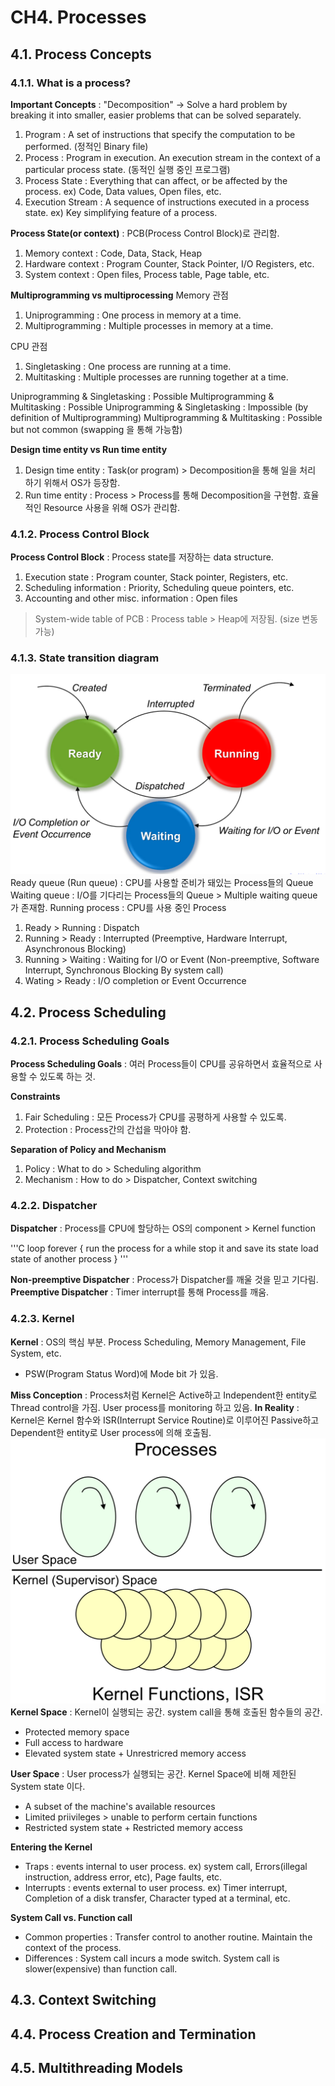 # CH4. Processes

## 4.1. Process Concepts
### 4.1.1. What is a process?
__Important Concepts__ : "Decomposition"
-> Solve a hard problem by breaking it into smaller, easier problems that can be solved separately.
1) Program : A set of instructions that specify the computation to be performed. (정적인 Binary file)
2) Process : Program in execution. An execution stream in the context of a particular process state. (동적인 실행 중인 프로그램)    
3) Process State : Everything that can affect, or be affected by the process. ex) Code, Data values, Open files, etc.
4) Execution Stream : A sequence of instructions executed in a process state. ex) Key simplifying feature of a process.

__Process State(or context)__ : PCB(Process Control Block)로 관리함.
1) Memory context : Code, Data, Stack, Heap
2) Hardware context : Program Counter, Stack Pointer, I/O Registers, etc.
3) System context : Open files, Process table, Page table, etc.

__Multiprogramming vs multiprocessing__
Memory 관점
1) Uniprogramming : One process in memory at a time.
2) Multiprogramming : Multiple processes in memory at a time.

CPU 관점
1) Singletasking : One process are running at a time.
2) Multitasking : Multiple processes are running together at a time.

Uniprogramming & Singletasking : Possible
Multiprogramming & Multitasking : Possible
Uniprogramming & Singletasking : Impossible (by definition of Multiprogramming)
Multiprogramming & Multitasking : Possible but not common (swapping 을 통해 가능함)

__Design time entity vs Run time entity__
1) Design time entity : Task(or program) > Decomposition을 통해 일을 처리 하기 위해서 OS가 등장함.
2) Run time entity : Process > Process를 통해 Decomposition을 구현함. 효율적인 Resource 사용을 위해 OS가 관리함.

### 4.1.2. Process Control Block
__Process Control Block__ : Process state를 저장하는 data structure.
1) Execution state : Program counter, Stack pointer, Registers, etc.
2) Scheduling information : Priority, Scheduling queue pointers, etc.
3) Accounting and other misc. information : Open files
> System-wide table of PCB : Process table > Heap에 저장됨. (size 변동 가능)

### 4.1.3. State transition diagram
![State transition diagram](./state.png)
Ready queue (Run queue) : CPU를 사용할 준비가 돼있는 Process들의 Queue
Waiting queue : I/O를 기다리는 Process들의 Queue > Multiple waiting queue가 존재함.
Running process : CPU를 사용 중인 Process

1) Ready > Running : Dispatch
2) Running > Ready : Interrupted (Preemptive, Hardware Interrupt, Asynchronous Blocking)
3) Running > Waiting : Waiting for I/O or Event (Non-preemptive, Software Interrupt, Synchronous Blocking By system call)
4) Wating > Ready : I/O completion or Event Occurrence

## 4.2. Process Scheduling
### 4.2.1. Process Scheduling Goals
__Process Scheduling Goals__ : 여러 Process들이 CPU를 공유하면서 효율적으로 사용할 수 있도록 하는 것.

__Constraints__
1) Fair Scheduling : 모든 Process가 CPU를 공평하게 사용할 수 있도록.
2) Protection : Process간의 간섭을 막아야 함.

__Separation of Policy and Mechanism__
1) Policy : What to do > Scheduling algorithm
2) Mechanism : How to do > Dispatcher, Context switching

### 4.2.2. Dispatcher
__Dispatcher__ : Process를 CPU에 할당하는 OS의 component > Kernel function

'''C
loop forever {
    run the process for a while
    stop it and save its state
    load state of another process
}
'''

__Non-preemptive Dispatcher__ : Process가 Dispatcher를 깨울 것을 믿고 기다림.
__Preemptive Dispatcher__ : Timer interrupt를 통해 Process를 깨움.

### 4.2.3. Kernel
__Kernel__ : OS의 핵심 부분. Process Scheduling, Memory Management, File System, etc.
- PSW(Program Status Word)에 Mode bit 가 있음.

__Miss Conception__ : Process처럼 Kernel은 Active하고 Independent한 entity로 Thread control을 가짐. User process를 monitoring 하고 있음.
__In Reality__ : Kernel은 Kernel 함수와 ISR(Interrupt Service Routine)로 이루어진 Passive하고 Dependent한 entity로 User process에 의해 호출됨.
![Kernel Space and User Space](kernel.png)
__Kernel Space__ : Kernel이 실행되는 공간. system call을 통해 호출된 함수들의 공간.
- Protected memory space
- Full access to hardware
- Elevated system state + Unrestricred memory access

__User Space__ : User process가 실행되는 공간. Kernel Space에 비해 제한된 System state 이다.
- A subset of the machine's available resources
- Limited priivileges > unable to perform certain functions
- Restricted system state + Restricted memory access

__Entering the Kernel__
- Traps : events internal to user process. ex) system call, Errors(illegal instruction, address error, etc), Page faults, etc.
- Interrupts : events external to user process. ex) Timer interrupt, Completion of a disk transfer, Character typed at a terminal, etc.

__System Call vs. Function call__ 
- Common properties : Transfer control to another routine. Maintain the context of the process.
- Differences : System call incurs a mode switch. System call is slower(expensive) than function call.

## 4.3. Context Switching

## 4.4. Process Creation and Termination

## 4.5. Multithreading Models
